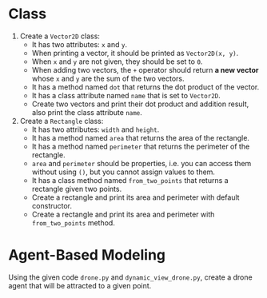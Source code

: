 # Class
1. Create a `Vector2D` class:
   - It has two attributes: `x` and `y`.
   - When printing a vector, it should be printed as `Vector2D(x, y)`.
   - When `x` and `y` are not given, they should be set to `0`.
   - When adding two vectors, the `+` operator should return **a new vector** whose `x` and `y` are the sum of the two vectors.
   - It has a method named `dot` that returns the dot product of the vector.
   - It has a class attribute named `name` that is set to `Vector2D`.
   - Create two vectors and print their dot product and addition result, also print the class attribute `name`.
2. Create a `Rectangle` class:
   - It has two attributes: `width` and `height`.
   - It has a method named `area` that returns the area of the rectangle.
   - It has a method named `perimeter` that returns the perimeter of the rectangle. 
   - `area` and `perimeter` should be properties, i.e. you can access them without using `()`, but you cannot assign values to them.
   - It has a class method named `from_two_points` that returns a rectangle given two points.
   - Create a rectangle and print its area and perimeter with default constructor.
   - Create a rectangle and print its area and perimeter with `from_two_points` method.

# Agent-Based Modeling
Using the given code `drone.py` and `dynamic_view_drone.py`, create a drone agent that will be attracted to a given point.
